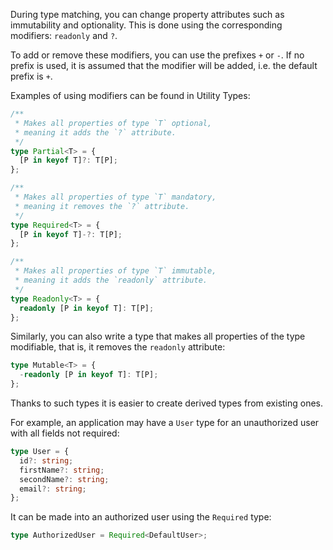 
During type matching, you can change property attributes such as immutability and optionality. This is done using the corresponding modifiers: `readonly` and `?`.

To add or remove these modifiers, you can use the prefixes `+` or `-`. If no prefix is used, it is assumed that the modifier will be added, i.e. the default prefix is `+`.

Examples of using modifiers can be found in Utility Types:

```typescript
/**
 * Makes all properties of type `T` optional,
 * meaning it adds the `?` attribute.
 */
type Partial<T> = {
  [P in keyof T]?: T[P];
};

/**
 * Makes all properties of type `T` mandatory,
 * meaning it removes the `?` attribute.
 */
type Required<T> = {
  [P in keyof T]-?: T[P];
};

/**
 * Makes all properties of type `T` immutable,
 * meaning it adds the `readonly` attribute.
 */
type Readonly<T> = {
  readonly [P in keyof T]: T[P];
};
```

Similarly, you can also write a type that makes all properties of the type modifiable, that is, it removes the `readonly` attribute:

```typescript
type Mutable<T> = {
  -readonly [P in keyof T]: T[P];
};
```

Thanks to such types it is easier to create derived types from existing ones.

For example, an application may have a `User` type for an unauthorized user with all fields not required:

```typescript
type User = {
  id?: string;
  firstName?: string;
  secondName?: string;
  email?: string;
};
```

It can be made into an authorized user using the `Required` type:

```typescript
type AuthorizedUser = Required<DefaultUser>;
```
